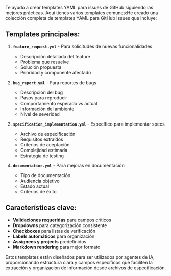 Te ayudo a crear templates YAML para issues de GitHub siguiendo las mejores prácticas. Aquí tienes varios templates comunes:He creado una colección completa de templates YAML para GitHub Issues que incluye:

## Templates principales:

1. **`feature_request.yml`** - Para solicitudes de nuevas funcionalidades
   - Descripción detallada del feature
   - Problema que resuelve
   - Solución propuesta
   - Prioridad y componente afectado

2. **`bug_report.yml`** - Para reportes de bugs
   - Descripción del bug
   - Pasos para reproducir
   - Comportamiento esperado vs actual
   - Información del ambiente
   - Nivel de severidad

3. **`specification_implementation.yml`** - Específico para implementar specs
   - Archivo de especificación
   - Requisitos extraídos
   - Criterios de aceptación
   - Complejidad estimada
   - Estrategia de testing

4. **`documentation.yml`** - Para mejoras en documentación
   - Tipo de documentación
   - Audiencia objetivo
   - Estado actual
   - Criterios de éxito

## Características clave:

- **Validaciones requeridas** para campos críticos
- **Dropdowns** para categorización consistente
- **Checkboxes** para listas de verificación
- **Labels automáticos** para organización
- **Assignees y projects** predefinidos
- **Markdown rendering** para mejor formato

Estos templates están diseñados para ser utilizados por agentes de IA, proporcionando estructura clara y campos específicos que faciliten la extracción y organización de información desde archivos de especificación.
